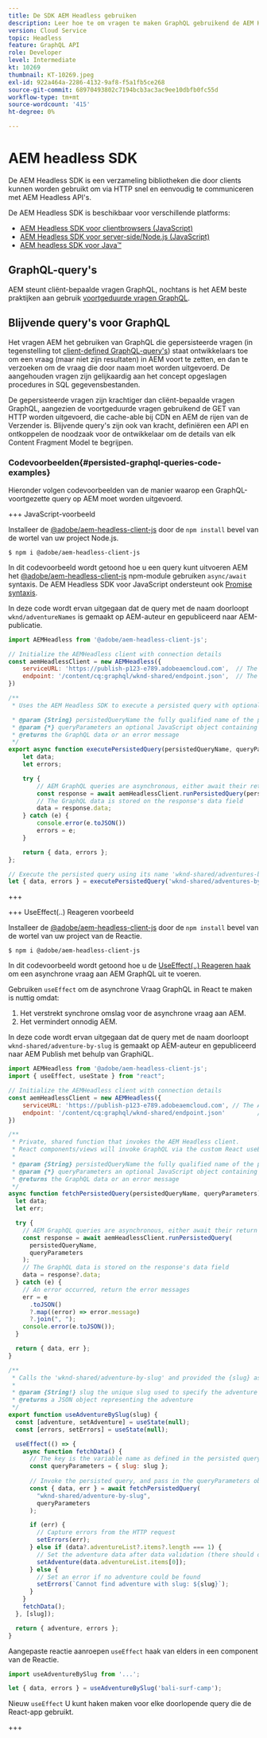 ```yaml
---
title: De SDK AEM Headless gebruiken
description: Leer hoe te om vragen te maken GraphQL gebruikend de AEM Headless SDK.
version: Cloud Service
topic: Headless
feature: GraphQL API
role: Developer
level: Intermediate
kt: 10269
thumbnail: KT-10269.jpeg
exl-id: 922a464a-2286-4132-9af8-f5a1fb5ce268
source-git-commit: 68970493802c7194bcb3ac3ac9ee10dbfb0fc55d
workflow-type: tm+mt
source-wordcount: '415'
ht-degree: 0%

---
```


# AEM headless SDK

De AEM Headless SDK is een verzameling bibliotheken die door clients kunnen worden gebruikt om via HTTP snel en eenvoudig te communiceren met AEM Headless API&#39;s.

De AEM Headless SDK is beschikbaar voor verschillende platforms:

+ [AEM Headless SDK voor clientbrowsers (JavaScript)](https://github.com/adobe/aem-headless-client-js)
+ [AEM Headless SDK voor server-side/Node.js (JavaScript)](https://github.com/adobe/aem-headless-client-nodejs)
+ [AEM headless SDK voor Java™](https://github.com/adobe/aem-headless-client-java)

## GraphQL-query&#39;s

AEM steunt cliënt-bepaalde vragen GraphQL, nochtans is het AEM beste praktijken aan gebruik [voortgeduurde vragen GraphQL](#persisted-graphql-queries).

## Blijvende query&#39;s voor GraphQL

Het vragen AEM het gebruiken van GraphQL die gepersisteerde vragen (in tegenstelling tot [client-defined GraphQL-query&#39;s](#graphl-queries)) staat ontwikkelaars toe om een vraag (maar niet zijn resultaten) in AEM voort te zetten, en dan te verzoeken om de vraag die door naam moet worden uitgevoerd. De aangehouden vragen zijn gelijkaardig aan het concept opgeslagen procedures in SQL gegevensbestanden.

De gepersisteerde vragen zijn krachtiger dan cliënt-bepaalde vragen GraphQL, aangezien de voortgeduurde vragen gebruikend de GET van HTTP worden uitgevoerd, die cache-able bij CDN en AEM de rijen van de Verzender is. Blijvende query&#39;s zijn ook van kracht, definiëren een API en ontkoppelen de noodzaak voor de ontwikkelaar om de details van elk Content Fragment Model te begrijpen.

### Codevoorbeelden{#persisted-graphql-queries-code-examples}

Hieronder volgen codevoorbeelden van de manier waarop een GraphQL-voortgezette query op AEM moet worden uitgevoerd.

+++ JavaScript-voorbeeld

Installeer de [@adobe/aem-headless-client-js](https://github.com/adobe/aem-headless-client-js) door de `npm install` bevel van de wortel van uw project Node.js.

```
$ npm i @adobe/aem-headless-client-js
```

In dit codevoorbeeld wordt getoond hoe u een query kunt uitvoeren AEM het [@adobe/aem-headless-client-js](https://github.com/adobe/aem-headless-client-js) npm-module gebruiken `async/await` syntaxis. De AEM Headless SDK voor JavaScript ondersteunt ook [Promise syntaxis](https://github.com/adobe/aem-headless-client-js#use-aemheadless-client).

In deze code wordt ervan uitgegaan dat de query met de naam doorloopt `wknd/adventureNames` is gemaakt op AEM-auteur en gepubliceerd naar AEM-publicatie.

```javascript
import AEMHeadless from '@adobe/aem-headless-client-js';

// Initialize the AEMHeadless client with connection details
const aemHeadlessClient = new AEMHeadless({
    serviceURL: 'https://publish-p123-e789.adobeaemcloud.com',  // The AEM environment to query, this can be pulled out to env variables
    endpoint: '/content/cq:graphql/wknd-shared/endpoint.json',  // The AEM GraphQL endpoint, this is not used when invoking persisted queries.
})

/**
 * Uses the AEM Headless SDK to execute a persisted query with optional query variables.

 * @param {String} persistedQueryName the fully qualified name of the persisted query
 * @param {*} queryParameters an optional JavaScript object containing query parameters
 * @returns the GraphQL data or an error message 
 */
export async function executePersistedQuery(persistedQueryName, queryParameters) {
    let data;
    let errors;

    try {
        // AEM GraphQL queries are asynchronous, either await their return or use Promise-based .then(..) { ... } syntax
        const response = await aemHeadlessClient.runPersistedQuery(persistedQueryName, queryParameters);
        // The GraphQL data is stored on the response's data field
        data = response.data;
    } catch (e) {
        console.error(e.toJSON())
        errors = e;
    }

    return { data, errors };
};

// Execute the persisted query using its name 'wknd-shared/adventures-by-slug' and optional query variables
let { data, errors } = executePersistedQuery('wknd-shared/adventures-by-slug', { "slug": "bali-surf-camp" });
```

+++

+++ UseEffect(..) Reageren voorbeeld

Installeer de [@adobe/aem-headless-client-js](https://github.com/adobe/aem-headless-client-js) door de `npm install` bevel van de wortel van uw project van de Reactie.

```
$ npm i @adobe/aem-headless-client-js
```

In dit codevoorbeeld wordt getoond hoe u de [UseEffect(..) Reageren haak](https://reactjs.org/docs/hooks-effect.html) om een asynchrone vraag aan AEM GraphQL uit te voeren.

Gebruiken `useEffect` om de asynchrone Vraag GraphQL in React te maken is nuttig omdat:

1. Het verstrekt synchrone omslag voor de asynchrone vraag aan AEM.
1. Het vermindert onnodig AEM.

In deze code wordt ervan uitgegaan dat de query met de naam doorloopt `wknd-shared/adventure-by-slug` is gemaakt op AEM-auteur en gepubliceerd naar AEM Publish met behulp van GraphiQL.

```javascript
import AEMHeadless from '@adobe/aem-headless-client-js';
import { useEffect, useState } from "react";

// Initialize the AEMHeadless client with connection details
const aemHeadlessClient = new AEMHeadless({
    serviceURL: 'https://publish-p123-e789.adobeaemcloud.com', // The AEM environment to query
    endpoint: '/content/cq:graphql/wknd-shared/endpoint.json'         // The AEM GraphQL endpoint, this is not used when invoking persisted queries.
})

/**
 * Private, shared function that invokes the AEM Headless client. 
 * React components/views will invoke GraphQL via the custom React useEffect hooks defined below.
 * 
 * @param {String} persistedQueryName the fully qualified name of the persisted query
 * @param {*} queryParameters an optional JavaScript object containing query parameters
 * @returns the GraphQL data or an error message 
 */
async function fetchPersistedQuery(persistedQueryName, queryParameters) {
  let data;
  let err;

  try {
    // AEM GraphQL queries are asynchronous, either await their return or use Promise-based .then(..) { ... } syntax
    const response = await aemHeadlessClient.runPersistedQuery(
      persistedQueryName,
      queryParameters
    );
    // The GraphQL data is stored on the response's data field
    data = response?.data;
  } catch (e) {
    // An error occurred, return the error messages
    err = e
      .toJSON()
      ?.map((error) => error.message)
      ?.join(", ");
    console.error(e.toJSON());
  }

  return { data, err };
}

/**
 * Calls the 'wknd-shared/adventure-by-slug' and provided the {slug} as the persisted query's `slug` parameter.
 *
 * @param {String!} slug the unique slug used to specify the adventure to return
 * @returns a JSON object representing the adventure
 */
export function useAdventureBySlug(slug) {
  const [adventure, setAdventure] = useState(null);
  const [errors, setErrors] = useState(null);

  useEffect(() => {
    async function fetchData() {
      // The key is the variable name as defined in the persisted query, and may not match the model's field name
      const queryParameters = { slug: slug };
      
      // Invoke the persisted query, and pass in the queryParameters object as the 2nd parameter
      const { data, err } = await fetchPersistedQuery(
        "wknd-shared/adventure-by-slug",
        queryParameters
      );

      if (err) {
        // Capture errors from the HTTP request
        setErrors(err);
      } else if (data?.adventureList?.items?.length === 1) {
        // Set the adventure data after data validation (there should only be 1 matching adventure)
        setAdventure(data.adventureList.items[0]);
      } else {
        // Set an error if no adventure could be found
        setErrors(`Cannot find adventure with slug: ${slug}`);
      }
    }
    fetchData();
  }, [slug]);

  return { adventure, errors };
}
```

Aangepaste reactie aanroepen `useEffect` haak van elders in een component van de Reactie.

```javascript
import useAdventureBySlug from '...';

let { data, errors } = useAdventureBySlug('bali-surf-camp');
```

Nieuw `useEffect` U kunt haken maken voor elke doorlopende query die de React-app gebruikt.

+++

<p> </p>
